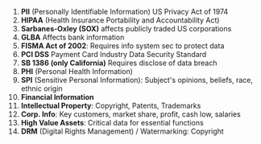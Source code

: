 1. **PII** (Personally Identifiable Information) US Privacy Act of 1974
2. **HIPAA** (Health Insurance Portability and Accountability Act)
3. **Sarbanes-Oxley (SOX)** affects publicly traded US corporations
4. **GLBA** Affects bank information
5. **FISMA Act of 2002**: Requires info system sec to protect data
6. **PCI DSS** Payment Card Industry Data Security Standard 
7. **SB 1386 (only California)** Requires disclose of data breach
8. **PHI** (Personal Health Information)
9. **SPI** (Sensitive Personal Information): Subject's opinions, beliefs, race, ethnic origin
10. **Financial Information**
11. **Intellectual Property**: Copyright, Patents, Trademarks
12. **Corp. Info**: Key customers, market share, profit, cash low, salaries
13. **High Value Assets**: Critical data for essential functions
14. **DRM** (Digital Rights Management) / Watermarking: Copyright
